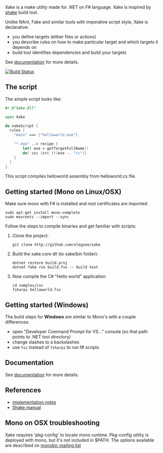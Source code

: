 Xake is a make utility made for .NET on F# language. Xake is inspired by [shake](https://github.com/ndmitchell/shake) build tool.

Unlike NAnt, Fake and similar tools with imperative script style, Xake is declarative:

  * you define targets (either files or actions)
  * you describe rules on how to make particular target and which targets it depends on
  * build tool identifies dependencies and build your targets

See [documentation](docs/overview.md) for more details.

[![Build Status](https://travis-ci.org/OlegZee/Xake.svg?branch=master)](https://travis-ci.org/OlegZee/Xake)

## The script

The simple script looks like:
```fsharp
#r @"Xake.dll"

open Xake

do xakeScript {
  rules [
    "main" ==> ["helloworld.exe"]

    "*.exe" ..> recipe {
        let! exe = getTargetFullName()
        do! csc {src !!(exe -. "cs")}
    }
  ]    
}
```

This script compiles helloworld assembly from helloworld.cs file.

## Getting started (Mono on Linux/OSX)

Make sure mono with F# is installed and root certificates are imported:
```
sudo apt-get install mono-complete
sudo mozroots --import --sync
```

Follow the steps to compile binaries and get familiar with scripts:

1. Clone the project:

    `git clone http://github.com/olegzee/xake`
1. Build the xake.core dll (to xake/bin folder):

    ```
    dotnet restore build.proj
    dotnet fake run build.fsx -- build test
    ```
1. Now compile the C# "Hello world" application:

    ```
    cd samples/csc
    fsharpi helloworld.fsx
    ```

## Getting started (Windows)
The build steps for **Windows** are similar to Mono's with a couple differences:

  * open "Developer Command Prompt for VS..." console (so that path points to .NET tool directory)
  * change slashes to a backslashes
  * use `fsi` instead of `fsharpi` to run f# scripts

## Documentation

See [documentation](docs/overview.md) for more details.

## References

  * [implementation notes](docs/implnotes.md)
  * [Shake manual](https://github.com/ndmitchell/shake/blob/master/docs/Manual.md)

## Mono on OSX troubleshooting
Xake requires 'pkg-config' to locate mono runtime. Pkg-config utility is deployed with mono, but it's not included in
$PATH. The options available are described on [monobjc mailing list](http://www.mail-archive.com/users@lists.monobjc.net/msg00235.html)

